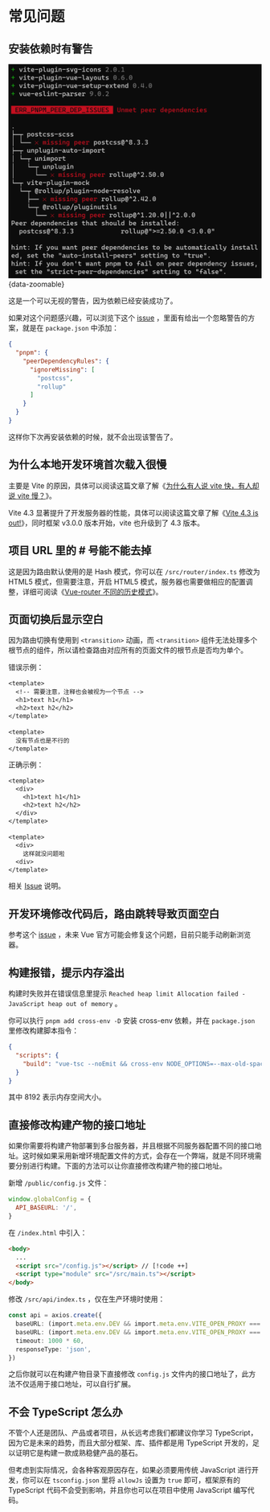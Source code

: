 # 常见问题

## 安装依赖时有警告

![](/qa1.png){data-zoomable}

这是一个可以无视的警告，因为依赖已经安装成功了。

如果对这个问题感兴趣，可以浏览下这个 [issue](https://github.com/pnpm/pnpm/issues/4183) ，里面有给出一个忽略警告的方案，就是在 `package.json` 中添加：

```json
{
  "pnpm": {
    "peerDependencyRules": {
      "ignoreMissing": [
        "postcss",
        "rollup"
      ]
    }
  }
}
```

这样你下次再安装依赖的时候，就不会出现该警告了。

## 为什么本地开发环境首次载入很慢

主要是 Vite 的原因，具体可以阅读这篇文章了解《[为什么有人说 vite 快，有人却说 vite 慢？](https://juejin.cn/post/7129041114174062628)》。

Vite 4.3 显著提升了开发服务器的性能，具体可以阅读这篇文章了解《[Vite 4.3 is out!](https://vitejs.dev/blog/announcing-vite4-3.html)》，同时框架 v3.0.0 版本开始，vite 也升级到了 4.3 版本。

## 项目 URL 里的 # 号能不能去掉

这是因为路由默认使用的是 Hash 模式，你可以在 `/src/router/index.ts` 修改为 HTML5 模式，但需要注意，开启 HTML5 模式，服务器也需要做相应的配置调整，详细可阅读《[Vue-router 不同的历史模式](https://next.router.vuejs.org/zh/guide/essentials/history-mode.html)》。

## 页面切换后显示空白

因为路由切换有使用到 `<transition>` 动画，而 `<transition>` 组件无法处理多个根节点的组件，所以请检查路由对应所有的页面文件的根节点是否均为单个。

错误示例：

```vue
<template>
  <!-- 需要注意，注释也会被视为一个节点 -->
  <h1>text h1</h1>
  <h2>text h2</h2>
</template>

<template>
  没有节点也是不行的
</template>
```

正确示例：

```vue
<template>
  <div>
    <h1>text h1</h1>
    <h2>text h2</h2>
  </div>
</template>

<template>
  <div>
    这样就没问题啦
  <div>
</template>
```

相关 [Issue](https://github.com/vuejs/vue-next/issues/1850) 说明。

## 开发环境修改代码后，路由跳转导致页面空白

参考这个 [issue](https://github.com/vuejs/core/issues/7121) ，未来 Vue 官方可能会修复这个问题，目前只能手动刷新浏览器。

## 构建报错，提示内存溢出

构建时失败并在错误信息里提示 `Reached heap limit Allocation failed - JavaScript heap out of memory` 。

你可以执行 `pnpm add cross-env -D` 安装 cross-env 依赖，并在 `package.json` 里修改构建脚本指令：

```json {3}
{
  "scripts": {
    "build": "vue-tsc --noEmit && cross-env NODE_OPTIONS=--max-old-space-size=8192 vite build"
  }
}
```

其中 8192 表示内存空间大小。

## 直接修改构建产物的接口地址

如果你需要将构建产物部署到多台服务器，并且根据不同服务器配置不同的接口地址。这时候如果采用新增环境配置文件的方式，会存在一个弊端，就是不同环境需要分别进行构建。下面的方法可以让你直接修改构建产物的接口地址。

新增 `/public/config.js` 文件：

```js
window.globalConfig = {
  API_BASEURL: '/',
}
```

在 `/index.html` 中引入：

```html
<body>
  ...
  <script src="/config.js"></script> // [!code ++]
  <script type="module" src="/src/main.ts"></script>
</body>
```

修改 `/src/api/index.ts` ，仅在生产环境时使用：

```ts
const api = axios.create({
  baseURL: (import.meta.env.DEV && import.meta.env.VITE_OPEN_PROXY === 'true') ? '/proxy/' : import.meta.env.VITE_APP_API_BASEURL, // [!code --]
  baseURL: (import.meta.env.DEV && import.meta.env.VITE_OPEN_PROXY === 'true') ? '/proxy/' : (import.meta.env.DEV ? import.meta.env.VITE_APP_API_BASEURL : (window as any).globalConfig.API_BASEURL), // [!code ++]
  timeout: 1000 * 60,
  responseType: 'json',
})
```

之后你就可以在构建产物目录下直接修改 `config.js` 文件内的接口地址了，此方法不仅适用于接口地址，可以自行扩展。

## 不会 TypeScript 怎么办

不管个人还是团队、产品或者项目，从长远考虑我们都建议你学习 TypeScript，因为它是未来的趋势，而且大部分框架、库、插件都是用 TypeScript 开发的，足以证明它是构建一款成熟稳健产品的基石。

但考虑到实际情况，会各种客观原因存在，如果必须要用传统 JavaScript 进行开发，你可以在 `tsconfig.json` 里将 `allowJs` 设置为 `true` 即可，框架原有的 TypeScript 代码不会受到影响，并且你也可以在项目中使用 JavaScript 编写代码。
